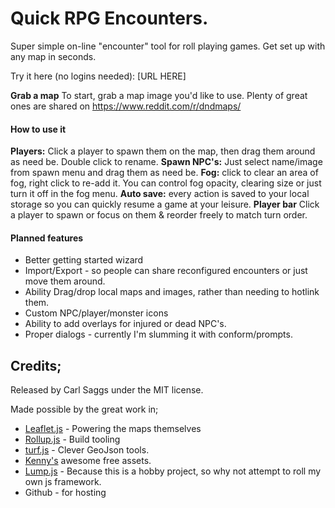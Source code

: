 # Quick RPG Encounters.

Super simple on-line "encounter" tool for roll playing games. Get set up with any map in seconds.

Try it here (no logins needed):
[URL HERE]

**Grab a map** To start, grab a map image you'd like to use. Plenty of great ones are shared on https://www.reddit.com/r/dndmaps/

#### How to use it
**Players:** Click a player to spawn them on the map, then drag them around as need be. Double click to rename.
**Spawn NPC's:** Just select name/image from spawn menu and drag them as need be.
**Fog:** click to clear an area of fog, right click to re-add it. You can control fog opacity, clearing size or just turn it off in the fog menu.
**Auto save:** every action is saved to your local storage so you can quickly resume a game at your leisure.
**Player bar** Click a player to spawn or focus on them & reorder freely to match turn order.

#### Planned features
* Better getting started wizard
* Import/Export - so people can share reconfigured encounters or just move them around.
* Ability Drag/drop  local maps and images, rather than needing to hotlink them.
* Custom NPC/player/monster icons
* Ability to add overlays for injured or dead NPC's.
* Proper dialogs - currently I'm slumming it with conform/prompts.

## Credits;
Released by Carl Saggs under the MIT license.

Made possible by the great work in;

* [Leaflet.js](https://leafletjs.com/) - Powering the maps themselves
* [Rollup.js](https://rollupjs.org/) - Build tooling
* [turf.js](https://turfjs.org/) - Clever GeoJson tools.
* [Kenny's](https://www.kenney.nl/) awesome free assets. 
* [Lump.js](https://github.com/thybag/lump.js) - Because this is a hobby project, so why not attempt to roll my own js framework.
* Github - for hosting
